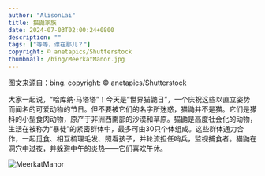 ```yaml
---
author: "AlisonLai"
title: 猫鼬家族
date: 2024-07-03T02:00:24+0800
description: ""
tags: ["等等，谁在那儿？"]
copyright: © anetapics/Shutterstock
thumbnail: /bing/MeerkatManor.jpg
---
```

图文来源自：bing.  copyright: © anetapics/Shutterstock

大家一起说，“哈库纳·马塔塔”！今天是“世界猫鼬日”，一个庆祝这些以直立姿势而闻名的可爱动物的节日。但不要被它们的名字所迷惑，猫鼬并不是猫。它们是獴科的小型食肉动物，原产于非洲西南部的沙漠和草原。猫鼬是高度社会化的动物，生活在被称为“暴徒”的紧密群体中，最多可由30只个体组成。这些群体通力合作，一起觅食、相互梳理毛发、照看孩子，并轮流担任哨兵，监视捕食者。猫鼬在洞穴中过夜，并躲避中午的炎热——它们喜欢午休。

![MeerkatManor](/bing/MeerkatManor.jpg)